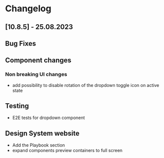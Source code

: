 # Changelog

## [10.8.5] - 25.08.2023

## Bug Fixes

## Component changes

### Non breaking UI changes

- add possibility to disable rotation of the dropdown toggle icon on active state

## Testing

- E2E tests for dropdown component

## Design System website

- Add the Playbook section
- expand components preview containers to full screen
